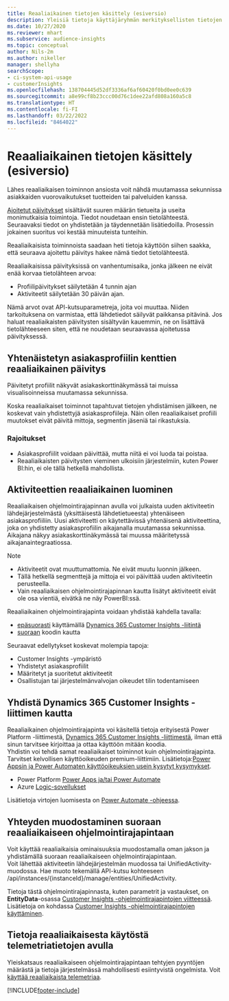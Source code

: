 ```yaml
---
title: Reaaliaikainen tietojen käsittely (esiversio)
description: Yleisiä tietoja käyttäjäryhmän merkityksellisten tietojen reaaliaikaisista ominaisuuksista
ms.date: 10/27/2020
ms.reviewer: mhart
ms.subservice: audience-insights
ms.topic: conceptual
author: Nils-2m
ms.author: nikeller
manager: shellyha
searchScope:
- ci-system-api-usage
- customerInsights
ms.openlocfilehash: 138704445d52df3336af6af60420f0bd0ee0c639
ms.sourcegitcommit: a8e99cf8b23ccc00d76c1dee22afd808a160a5c8
ms.translationtype: HT
ms.contentlocale: fi-FI
ms.lasthandoff: 03/22/2022
ms.locfileid: "8464022"
---
```

# <a name="real-time-data-ingestion-preview"></a>Reaaliaikainen tietojen käsittely (esiversio)

Lähes reaaliaikaisen toiminnon ansiosta voit nähdä muutamassa sekunnissa asiakkaiden vuorovaikutukset tuotteiden tai palveluiden kanssa.

[Ajoitetut päivitykset](system.md#schedule-tab) sisältävät suuren määrän tietueita ja useita monimutkaisia toimintoja. Tiedot noudetaan ensin tietolähteestä. Seuraavaksi tiedot on yhdistetään ja täydennetään lisätiedoilla. Prosessin jokainen suoritus voi kestää minuuteista tunteihin.

Reaaliaikaisista toiminnoista saadaan heti tietoja käyttöön siihen saakka, että seuraava ajoitettu päivitys hakee nämä tiedot tietolähteestä.

Reaaliaikaisissa päivityksissä on vanhentumisaika, jonka jälkeen ne eivät enää korvaa tietolähteen arvoa:

- Profiilipäivitykset säilytetään 4 tunnin ajan
- Aktiviteetit säilytetään 30 päivän ajan.

Nämä arvot ovat API-kutsuparametreja, joita voi muuttaa. Niiden tarkoituksena on varmistaa, että lähdetiedot säilyvät paikkansa pitävinä. Jos haluat reaaliaikaisten päivitysten sisältyvän kauemmin, ne on lisättävä tietolähteeseen siten, että ne noudetaan seuraavassa ajoitetussa päivityksessä.

## <a name="real-time-update-of-the-unified-customer-profile-fields"></a>Yhtenäistetyn asiakasprofiilin kenttien reaaliaikainen päivitys

Päivitetyt profiilit näkyvät asiakaskorttinäkymässä tai muissa visualisoinneissa muutamassa sekunnissa.

Koska reaaliaikaiset toiminnot tapahtuvat tietojen yhdistämisen jälkeen, ne koskevat vain yhdistettyjä asiakasprofiileja. Näin ollen reaaliaikaiset profiili muutokset eivät päivitä mittoja, segmentin jäseniä tai rikastuksia.

### <a name="limitations"></a>Rajoitukset

- Asiakasprofiilit voidaan päivittää, mutta niitä ei voi luoda tai poistaa.
- Reaaliaikaisten päivitysten vieminen ulkoisiin järjestelmiin, kuten Power BI:hin, ei ole tällä hetkellä mahdollista.

## <a name="real-time-creation-of-activities"></a>Aktiviteettien reaaliaikainen luominen

Reaaliaikaisen ohjelmointirajapinnan avulla voi julkaista uuden aktiviteetin lähdejärjestelmästä (yksittäisestä lähdetietueesta) yhtenäiseen asiakasprofiiliin. Uusi aktiviteetti on käytettävissä yhtenäisenä aktiviteettina, joka on yhdistetty asiakasprofiilin aikajanalla muutamassa sekunnissa. Aikajana näkyy asiakaskorttinäkymässä tai muussa määritetyssä aikajanaintegraatiossa.

> [!NOTE]
>
> - Aktiviteetit ovat muuttumattomia. Ne eivät muutu luonnin jälkeen.
> - Tällä hetkellä segmenttejä ja mittoja ei voi päivittää uuden aktiviteetin perusteella.
> - Vain reaaliaikaisen ohjelmointirajapinnan kautta lisätyt aktiviteetit eivät ole osa vientiä, eivätkä ne näy PowerBI:ssä.

Reaaliaikainen ohjelmointirajapinta voidaan yhdistää kahdella tavalla:

- [epäsuorasti](#connect-via-the-dynamics-365-customer-insights-connector) käyttämällä [Dynamics 365 Customer Insights -liitintä](/connectors/customerinsights/)
- [suoraan](#connect-directly-to-the-real-time-api) koodin kautta

Seuraavat edellytykset koskevat molempia tapoja:

- Customer Insights -ympäristö
- Yhdistetyt asiakasprofiilit
- Määritetyt ja suoritetut aktiviteetit
- Osallistujan tai järjestelmänvalvojan oikeudet tilin todentamiseen

## <a name="connect-via-the-dynamics-365-customer-insights-connector"></a>Yhdistä Dynamics 365 Customer Insights -liittimen kautta

Reaaliaikainen ohjelmointirajapinta voi käsitellä tietoja erityisestä Power Platform -liittimestä, [Dynamics 365 Customer Insights -liittimestä](/connectors/customerinsights/), ilman että sinun tarvitsee kirjoittaa ja ottaa käyttöön mitään koodia.    
Yhdistin voi tehdä samat reaaliaikaiset toiminnot kuin ohjelmointirajapinta. Tarvitset kelvollisen käyttöoikeuden premium-liittimiin. Lisätietoja:[Power Appsin ja Power Automaten käyttöoikeuksien usein kysytyt kysymykset](/power-platform/admin/powerapps-flow-licensing-faq).

- Power Platform [Power Apps ja/tai Power Automate](/connectors/)
- Azure [Logic-sovellukset](/azure/connectors/apis-list)

Lisätietoja virtojen luomisesta on [Power Automate -ohjeessa](/power-automate/).

## <a name="connect-directly-to-the-real-time-api"></a>Yhteyden muodostaminen suoraan reaaliaikaiseen ohjelmointirajapintaan

Voit käyttää reaaliaikaisia ominaisuuksia muodostamalla oman jakson ja yhdistämällä suoraan reaaliaikaiseen ohjelmointirajapintaan.    
Voit lähettää aktiviteetin lähdejärjestelmän muodossa tai UnifiedActivity-muodossa. Hae muoto tekemällä API-kutsu kohteeseen /api/instances/{instanceId}/manage/entities/UnifiedActivity.

Tietoja tästä ohjelmointirajapinnasta, kuten parametrit ja vastaukset, on **EntityData**-osassa [Customer Insights -ohjelmointirajapintojen viitteessä](https://developer.ci.ai.dynamics.com/api-details#api=CustomerInsights). Lisätietoja on kohdassa [Customer Insights -ohjelmointirajapintojen käyttäminen](apis.md).

## <a name="understand-your-real-time-usage-with-telemetry"></a>Tietoja reaaliaikaisesta käytöstä telemetriatietojen avulla

Yleiskatsaus reaaliaikaiseen ohjelmointirajapintaan tehtyjen pyyntöjen määrästä ja tietoja järjestelmässä mahdollisesti esiintyvistä ongelmista. Voit [käyttää reaaliaikaista telemetriaa](system.md#api-usage-tab). 


[!INCLUDE[footer-include](../includes/footer-banner.md)]
